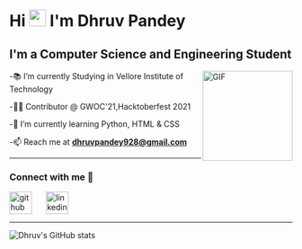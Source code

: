 <h1 align="left">Hi <img src="https://raw.githubusercontent.com/MartinHeinz/MartinHeinz/master/wave.gif" width="30px"> I'm Dhruv Pandey</h1>

## I'm a Computer Science and Engineering Student 

<img align="right" alt="GIF" height="160px" src="https://media.giphy.com/media/du3J3cXyzhj75IOgvA/giphy.gif">


-📚 I’m currently Studying in Vellore Institute of Technology

-👨‍💻 Contributor @ GWOC'21,Hacktoberfest 2021



-🌱 I’m currently learning Python, HTML & CSS

-📫 Reach me at **dhruvpandey928@gmail.com**

---


### Connect with me 📝
[<img src="https://img.icons8.com/material-outlined/24/000000/github.png" alt='github' height='40'>](https://github.com/Dhruvpandey08)[<img src='https://img.icons8.com/cute-clipart/64/000000/linkedin.png' alt='linkedin' height='40' hspace='25'>](https://www.linkedin.com/in/dhruvpandey08)

---

![Dhruv's GitHub stats](https://github-readme-stats.vercel.app/api?username=dhruvpandey08&show_icons=true&theme=tokyonight&hide=stars)                                     




